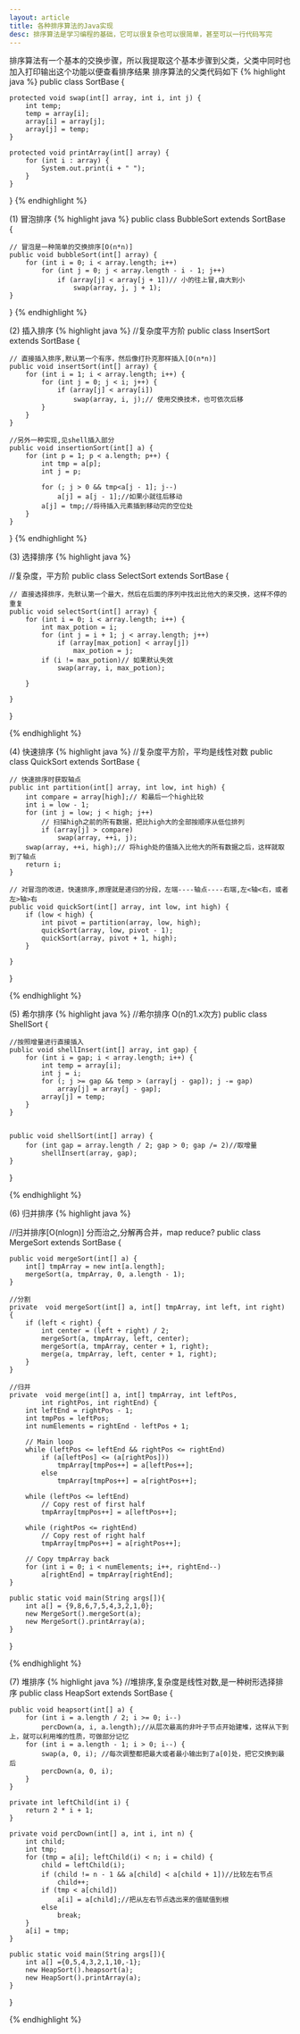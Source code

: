 ```yaml
---
layout: article
title: 各种排序算法的Java实现
desc: 排序算法是学习编程的基础，它可以很复杂也可以很简单，甚至可以一行代码写完
---
```


排序算法有一个基本的交换步骤，所以我提取这个基本步骤到父类，父类中同时也加入打印输出这个功能以便查看排序结果
排序算法的父类代码如下
{% highlight java %}
public class SortBase {
	
	protected void swap(int[] array, int i, int j) {
		int temp;
		temp = array[i];
		array[i] = array[j];
		array[j] = temp;
	}

	protected void printArray(int[] array) {
		for (int i : array) {
			System.out.print(i + " ");
		}
	}

}
{% endhighlight %}


(1)  冒泡排序
{% highlight java %}
public class BubbleSort extends SortBase {
	
	// 冒泡是一种简单的交换排序[O(n*n)]
	public void bubbleSort(int[] array) {
		for (int i = 0; i < array.length; i++)
			for (int j = 0; j < array.length - i - 1; j++)
				if (array[j] < array[j + 1])// 小的往上冒,由大到小
					swap(array, j, j + 1);
	}

}
{% endhighlight %}

(2)  插入排序
{% highlight java %}
//复杂度平方阶
public class InsertSort extends SortBase {

	// 直接插入排序,默认第一个有序，然后像打扑克那样插入[O(n*n)]
	public void insertSort(int[] array) {
		for (int i = 1; i < array.length; i++) {
			for (int j = 0; j < i; j++) {
				if (array[j] < array[i])
					swap(array, i, j);// 使用交换技术，也可依次后移
			}
		}
	}

	//另外一种实现,见shell插入部分
	public void insertionSort(int[] a) {
		for (int p = 1; p < a.length; p++) {
			int tmp = a[p];
			int j = p;

			for (; j > 0 && tmp<a[j - 1]; j--)
				a[j] = a[j - 1];//如果小就往后移动
			a[j] = tmp;//将待插入元素插到移动完的空位处
		}
	}

}
{% endhighlight %}

(3) 选择排序
{% highlight java %}

//复杂度，平方阶
public class SelectSort extends SortBase {
	
	// 直接选择排序，先默认第一个最大，然后在后面的序列中找出比他大的来交换，这样不停的重复
	public void selectSort(int[] array) {
		for (int i = 0; i < array.length; i++) {
			int max_potion = i;
			for (int j = i + 1; j < array.length; j++)
				if (array[max_potion] < array[j])
					max_potion = j;
			if (i != max_potion)// 如果默认失效
				swap(array, i, max_potion);

		}

	}

}

{% endhighlight %}

(4)  快速排序
{% highlight java %}
//复杂度平方阶，平均是线性对数
public class QuickSort extends SortBase {
	
	// 快速排序时获取轴点
	public int partition(int[] array, int low, int high) {
		int compare = array[high];// 和最后一个high比较
		int i = low - 1;
		for (int j = low; j < high; j++)
			// 扫描high之前的所有数据，把比high大的全部按顺序从低位排列
			if (array[j] > compare)
				swap(array, ++i, j);
		swap(array, ++i, high);// 将high处的值插入比他大的所有数据之后，这样就取到了轴点
		return i;
	}

	// 对冒泡的改进，快速排序,原理就是递归的分段，左端----轴点----右端,左<轴<右，或者左>轴>右
	public void quickSort(int[] array, int low, int high) {
		if (low < high) {
			int pivot = partition(array, low, high);
			quickSort(array, low, pivot - 1);
			quickSort(array, pivot + 1, high);
		}

	}

}

{% endhighlight %}

(5)  希尔排序
{% highlight java %}
//希尔排序 O(n的1.x次方)
public class ShellSort {
	
	//按照增量进行直接插入
	public void shellInsert(int[] array, int gap) {
		for (int i = gap; i < array.length; i++) {
			int temp = array[i];
			int j = i;
			for (; j >= gap && temp > (array[j - gap]); j -= gap)
				array[j] = array[j - gap];
			array[j] = temp;
		}
	}
	
	
	public void shellSort(int[] array) {
		for (int gap = array.length / 2; gap > 0; gap /= 2)//取增量
			shellInsert(array, gap);
	}

}

{% endhighlight %}


(6)  归并排序
{% highlight java %}

//归并排序[O(nlogn)] 分而治之,分解再合并，map reduce?
public class MergeSort extends SortBase {

	public void mergeSort(int[] a) {
		int[] tmpArray = new int[a.length];
		mergeSort(a, tmpArray, 0, a.length - 1);
	}

	//分割
	private  void mergeSort(int[] a, int[] tmpArray, int left, int right) {
		if (left < right) {
			int center = (left + right) / 2;
			mergeSort(a, tmpArray, left, center);
			mergeSort(a, tmpArray, center + 1, right);
			merge(a, tmpArray, left, center + 1, right);
		}
	}

	//归并
	private  void merge(int[] a, int[] tmpArray, int leftPos,
			int rightPos, int rightEnd) {
		int leftEnd = rightPos - 1;
		int tmpPos = leftPos;
		int numElements = rightEnd - leftPos + 1;

		// Main loop
		while (leftPos <= leftEnd && rightPos <= rightEnd)
			if (a[leftPos] <= (a[rightPos]))
				tmpArray[tmpPos++] = a[leftPos++];
			else
				tmpArray[tmpPos++] = a[rightPos++];

		while (leftPos <= leftEnd)
			// Copy rest of first half
			tmpArray[tmpPos++] = a[leftPos++];

		while (rightPos <= rightEnd)
			// Copy rest of right half
			tmpArray[tmpPos++] = a[rightPos++];

		// Copy tmpArray back
		for (int i = 0; i < numElements; i++, rightEnd--)
			a[rightEnd] = tmpArray[rightEnd];
	}
	
	public static void main(String args[]){
		int a[] = {9,8,6,7,5,4,3,2,1,0};
		new MergeSort().mergeSort(a);
		new MergeSort().printArray(a);
	}

}

{% endhighlight %}


(7) 堆排序
{% highlight java %}
//堆排序,复杂度是线性对数,是一种树形选择排序
public class HeapSort extends SortBase {

	public void heapsort(int[] a) {
		for (int i = a.length / 2; i >= 0; i--)
			percDown(a, i, a.length);//从层次最高的非叶子节点开始建堆，这样从下到上，就可以利用堆的性质，可做部分记忆
		for (int i = a.length - 1; i > 0; i--) {
			swap(a, 0, i); //每次调整都把最大或者最小输出到了a[0]处，把它交换到最后
			percDown(a, 0, i);
		}
	}

	private int leftChild(int i) {
		return 2 * i + 1;
	}

	private void percDown(int[] a, int i, int n) {
		int child;
		int tmp;
		for (tmp = a[i]; leftChild(i) < n; i = child) {
			child = leftChild(i);
			if (child != n - 1 && a[child] < a[child + 1])//比较左右节点
				child++;
			if (tmp < a[child])
				a[i] = a[child];//把从左右节点选出来的值赋值到根
			else
				break;
		}
		a[i] = tmp;
	}
	
	public static void main(String args[]){
		int a[] ={0,5,4,3,2,1,10,-1};
		new HeapSort().heapsort(a);
		new HeapSort().printArray(a);
	}
}

{% endhighlight %}
